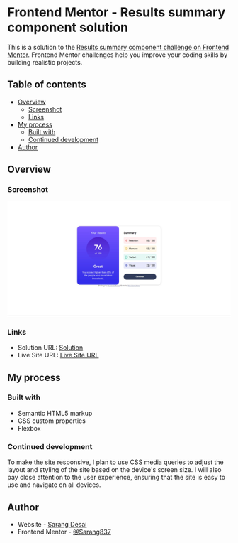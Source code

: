 # Frontend Mentor - Results summary component solution

This is a solution to the [Results summary component challenge on Frontend Mentor](https://www.frontendmentor.io/challenges/results-summary-component-CE_K6s0maV). Frontend Mentor challenges help you improve your coding skills by building realistic projects. 

## Table of contents

- [Overview](#overview)
  - [Screenshot](#screenshot)
  - [Links](#links)
- [My process](#my-process)
  - [Built with](#built-with)
  - [Continued development](#continued-development)
- [Author](#author)

## Overview

### Screenshot

![](./screenshot.jpg)

### Links

- Solution URL: [Solution](https://github.com/Sarang837/results-summary-component-main)
- Live Site URL: [Live Site URL](https://sarang837.github.io/results-summary-component-main/)

## My process

### Built with

- Semantic HTML5 markup
- CSS custom properties
- Flexbox

### Continued development

To make the site responsive, I plan to use CSS media queries to adjust the layout and styling of the site based on the device's screen size. I will also pay close attention to the user experience, ensuring that the site is easy to use and navigate on all devices.

## Author

- Website - [Sarang Desai](https://github.com/Sarang837)
- Frontend Mentor - [@Sarang837](https://www.frontendmentor.io/profile/Sarang837)
